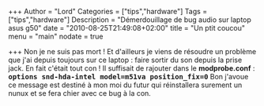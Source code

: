+++
Author = "Lord"
Categories = ["tips","hardware"]
Tags = ["tips","hardware"]
Description = "Démerdouillage de bug audio sur laptop asus g50"
date = "2010-08-25T21:49:08+02:00"
title = "Un ptit coucou"
menu = "main"
nodate = true

+++
Non je ne suis pas mort !
Et d'ailleurs je viens de résoudre un problème que j'ai depuis toujours sur ce laptop : faire sortir du son depuis la prise jack.
En fait c'était tout con !
Il suffisait de rajouter dans le **modprobe.conf** : **<samp>options snd-hda-intel model=m51va position_fix=0</samp>**
Bon j'avoue ce message est destiné à mon moi du futur qui réinstallera surement un nunux et se fera chier avec ce bug à la con.

